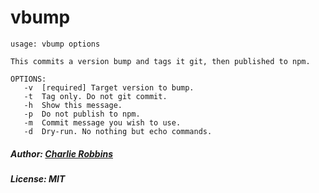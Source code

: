 # vbump

```
usage: vbump options

This commits a version bump and tags it git, then published to npm.

OPTIONS:
   -v  [required] Target version to bump.
   -t  Tag only. Do not git commit.
   -h  Show this message.
   -p  Do not publish to npm.
   -m  Commit message you wish to use.
   -d  Dry-run. No nothing but echo commands.
```

##### Author: [Charlie Robbins](https://github.com/indexzero)
##### License: MIT
